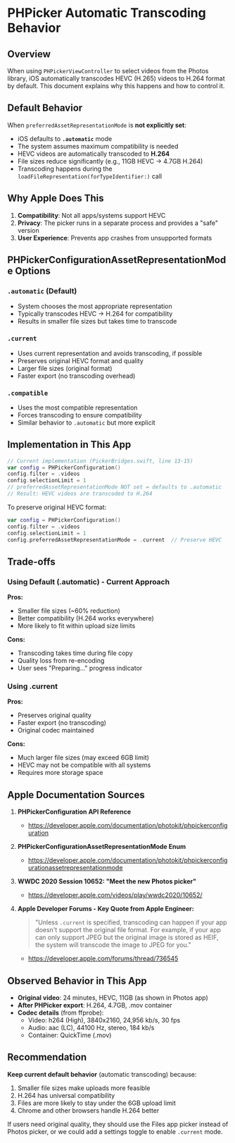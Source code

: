# PHPicker Automatic Transcoding Behavior

## Overview

When using `PHPickerViewController` to select videos from the Photos library, iOS automatically transcodes HEVC (H.265) videos to H.264 format by default. This document explains why this happens and how to control it.

## Default Behavior

When `preferredAssetRepresentationMode` is **not explicitly set**:
- iOS defaults to **`.automatic`** mode
- The system assumes maximum compatibility is needed
- HEVC videos are automatically transcoded to **H.264**
- File sizes reduce significantly (e.g., 11GB HEVC → 4.7GB H.264)
- Transcoding happens during the `loadFileRepresentation(forTypeIdentifier:)` call

## Why Apple Does This

1. **Compatibility**: Not all apps/systems support HEVC
2. **Privacy**: The picker runs in a separate process and provides a "safe" version
3. **User Experience**: Prevents app crashes from unsupported formats

## PHPickerConfigurationAssetRepresentationMode Options

### `.automatic` (Default)
- System chooses the most appropriate representation
- Typically transcodes HEVC → H.264 for compatibility
- Results in smaller file sizes but takes time to transcode

### `.current`
- Uses current representation and avoids transcoding, if possible
- Preserves original HEVC format and quality
- Larger file sizes (original format)
- Faster export (no transcoding overhead)

### `.compatible`
- Uses the most compatible representation
- Forces transcoding to ensure compatibility
- Similar behavior to `.automatic` but more explicit

## Implementation in This App

```swift
// Current implementation (PickerBridges.swift, line 13-15)
var config = PHPickerConfiguration()
config.filter = .videos
config.selectionLimit = 1
// preferredAssetRepresentationMode NOT set = defaults to .automatic
// Result: HEVC videos are transcoded to H.264
```

To preserve original HEVC format:
```swift
var config = PHPickerConfiguration()
config.filter = .videos
config.selectionLimit = 1
config.preferredAssetRepresentationMode = .current  // Preserve HEVC
```

## Trade-offs

### Using Default (.automatic) - Current Approach
**Pros:**
- Smaller file sizes (~60% reduction)
- Better compatibility (H.264 works everywhere)
- More likely to fit within upload size limits

**Cons:**
- Transcoding takes time during file copy
- Quality loss from re-encoding
- User sees "Preparing..." progress indicator

### Using .current
**Pros:**
- Preserves original quality
- Faster export (no transcoding)
- Original codec maintained

**Cons:**
- Much larger file sizes (may exceed 6GB limit)
- HEVC may not be compatible with all systems
- Requires more storage space

## Apple Documentation Sources

1. **PHPickerConfiguration API Reference**
   - https://developer.apple.com/documentation/photokit/phpickerconfiguration

2. **PHPickerConfigurationAssetRepresentationMode Enum**
   - https://developer.apple.com/documentation/photokit/phpickerconfigurationassetrepresentationmode

3. **WWDC 2020 Session 10652: "Meet the new Photos picker"**
   - https://developer.apple.com/videos/play/wwdc2020/10652/

4. **Apple Developer Forums - Key Quote from Apple Engineer:**
   > "Unless `.current` is specified, transcoding can happen if your app doesn't support the original file format. For example, if your app can only support JPEG but the original image is stored as HEIF, the system will transcode the image to JPEG for you."
   - https://developer.apple.com/forums/thread/736545

## Observed Behavior in This App

- **Original video**: 24 minutes, HEVC, 11GB (as shown in Photos app)
- **After PHPicker export**: H.264, 4.7GB, .mov container
- **Codec details** (from ffprobe):
  - Video: h264 (High), 3840x2160, 24,956 kb/s, 30 fps
  - Audio: aac (LC), 44100 Hz, stereo, 184 kb/s
  - Container: QuickTime (.mov)

## Recommendation

**Keep current default behavior** (automatic transcoding) because:
1. Smaller file sizes make uploads more feasible
2. H.264 has universal compatibility
3. Files are more likely to stay under the 6GB upload limit
4. Chrome and other browsers handle H.264 better

If users need original quality, they should use the Files app picker instead of Photos picker, or we could add a settings toggle to enable `.current` mode.
